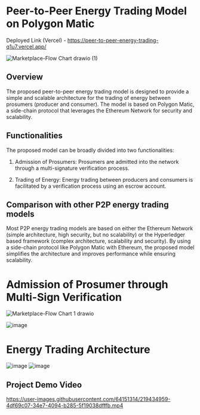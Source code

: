 # Peer-to-Peer Energy Trading Model on Polygon Matic
Deployed Link (Vercel) - https://peer-to-peer-energy-trading-q1u7.vercel.app/


![Marketplace-Flow Chart drawio (1)](https://user-images.githubusercontent.com/64151314/219421159-ae0c4018-d747-4bfc-b015-652c6b30235e.jpg)



## Overview


The proposed peer-to-peer energy trading model is designed to provide a simple and scalable architecture for the trading of energy between prosumers (producer and consumer). The model is based on Polygon Matic, a side-chain protocol that leverages the Ethereum Network for security and scalability.

## Functionalities

The proposed model can be broadly divided into two functionalities:

1. Admission of Prosumers: Prosumers are admitted into the network through a multi-signature verification process. 

2. Trading of Energy: Energy trading between producers and consumers is facilitated by a verification process using an escrow account. 

## Comparison with other P2P energy trading models

Most P2P energy trading models are based on either the Ethereum Network (simple architecture, high security, but no scalability) or the Hyperledger based framework (complex architecture, scalability and security). By using a side-chain protocol like Polygon Matic with Ethereum, the proposed model simplifies the architecture and improves performance while ensuring scalability.

# Admission of Prosumer through Multi-Sign Verification
![Marketplace-Flow Chart 1 drawio](https://user-images.githubusercontent.com/64151314/219436247-421daddb-c686-4262-8e24-755759b3f4af.png)



![image](https://user-images.githubusercontent.com/64151314/219434747-9506db0d-5674-44c1-9cf0-e16691d276bc.png)

# Energy Trading Architecture
![image](https://user-images.githubusercontent.com/64151314/219434813-d0dceb13-3cb9-4f12-b987-bca7596a43c9.png)
![image](https://user-images.githubusercontent.com/64151314/219434823-1af309c3-e6d9-4993-8411-54ddd767a9ed.png)

## Project Demo Video



https://user-images.githubusercontent.com/64151314/219434959-4df69c07-34e7-4094-b285-5f19038dfffb.mp4

